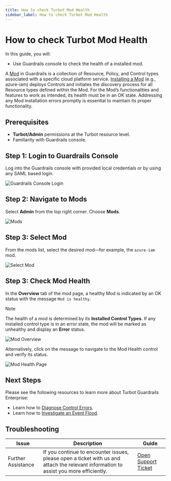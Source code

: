 ```yaml
---
title: How to check Turbot Mod Health
sidebar_label: How to check Turbot Mod Health
---
```


# How to check Turbot Mod Health

In this guide, you will:
- Use Guardrails console to check the health of a installed mod.

A [Mod](https://turbot.com/guardrails/docs/reference/glossary#mod) in Guardrails is a collection of Resource, Policy, and Control types associated with a specific cloud platform service. [Installing a Mod](https://turbot.com/guardrails/docs/guides/configuring-guardrails/install-mod) (e.g., azure-iam) deploys Controls and initiates the discovery process for all Resource types defined within the Mod. For the Mod’s functionalities and features to work as intended, its health must be in an OK state. Addressing any Mod installation errors promptly is essential to maintain its proper functionality.

## Prerequisites

- **Turbot/Admin** permissions at the Turbot resource level.
- Familiarity with Guardrails console.

## Step 1: Login to Guardrails Console

Log into the Guardrails console with provided local credentials or by using any SAML based login.

![Guardrails Console Login](/images/docs/guardrails/guides/hosting-guardrails/monitoring/check-mod-health/guardrails-console-login.png)

## Step 2: Navigate to Mods

Select **Admin** from the top right corner. Choose **Mods**.

![Mods](/images/docs/guardrails/guides/hosting-guardrails/monitoring/check-mod-health/guardrails-navigate-mods.png)

## Step 3: Select Mod

From the mods list, select the desired mod—for example, the `azure-iam` mod.

![Select Mod](/images/docs/guardrails/guides/hosting-guardrails/monitoring/check-mod-health/guardrails-select-mod.png)

## Step 3: Check Mod Health

In the **Overview** tab of the mod page, a healthy Mod is indicated by an OK status with the message `Mod is healthy`.

> [!NOTE]
> The health of a mod is determined by its **Installed Control Types**. If any installed control type is in an error state, the mod will be marked as unhealthy and display an **Error** status.

![Mod Overview](/images/docs/guardrails/guides/hosting-guardrails/monitoring/check-mod-health/guardrails-mod-overview.png)

Alternatively, click on the message to navigate to the Mod Health control and verify its status.

![Mod Health Page](/images/docs/guardrails/guides/hosting-guardrails/monitoring/check-mod-health/guardrails-mod-health.png)

## Next Steps

Please see the following resources to learn more about Turbot Guardrails Enterprise:

- Learn how to [Diagnose Control Errors](https://turbot.com/guardrails/docs/guides/hosting-guardrails/monitoring/diagnose-control-error).
- Learn how to [Investigate an Event Flood](https://turbot.com/guardrails/docs/guides/hosting-guardrails/monitoring/investigate-event-flood).

## Troubleshooting

| Issue                                      | Description                                                                                                                                                                                                 | Guide                                |
|----------------------------------------------|-------------------------------------------------------------------------------------------------------------------------------------------------------------------------------------------------------------------|-----------------------------------------------------|
| Further Assistance                       | If you continue to encounter issues, please open a ticket with us and attach the relevant information to assist you more efficiently.                                                 | [Open Support Ticket](https://support.turbot.com)   |
